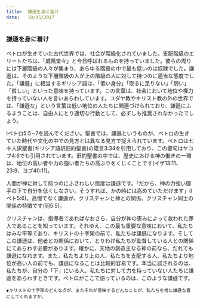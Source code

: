 ```yaml
---
title:  謙遜を身に着け
date:   10/05/2017
---
```


### 謙遜を身に着け

ペトロが生きていた古代世界では、社会が階級化されていました。支配階級のエリートたちは、「威風堂々」と今日呼ばれるものを持っていました。彼らの周りには下層階級の人々が集まり、あらゆる階級の中で最も低いのは奴隷でした。謙遜は、そのような下層階級の人が上の階級の人に対して持つのに適当な態度でした。「謙遜」に相当するギリシア語は、「低い身分」「取るに足りない」「弱い」「貧しい」といった意味を持っています。この言葉は、社会において地位や権力を持っていない人を言いあらわしています。ユダヤ教やキリスト教の外の世界では、「謙遜な」という言葉は低い地位の人たちに関連づけられており、謙遜にふるまうことは、自由人にとり適切な行動として、必ずしも推奨されなかったでしょう。

Iペトロ5:5∼7を読んでください。聖書では、謙遜というものが、ペトロの生きていた時代や文化の中での見方とは異なる見方で捉えられています。ペトロは七十人訳聖書(ギリシア語訳旧約聖書)の箴言3:34を引用しており、この聖句はヤコブ4:6でも引用されています。旧約聖書の中では、歴史における神の働きの一環は、地位の高い者や力の強い者たちの高ぶりをくじくことです(イザ13:11、23:9、ヨブ40:11)。

人間が神に対して持つのにふさわしい態度は謙遜です。「だから、神の力強い御手の下で自分を低くしなさい。そうすれば、かの時には高めていただけます」(Iペト5:6)。高慢でなく謙遜が、クリスチャンと神との関係、クリスチャン同士の関係の特徴です(同5:5)。

クリスチャンは、指導者であればなおさら、自分が神の恵みによって救われた罪人であることを知っています。それゆえ、この最も重要な意味において、私たちはみな平等であり、キリストの十字架の前で、私たちは謙遜になります。そしてこの謙遜は、他者との関係において、とりわけ私たちが監督している人との関係にてあらわす必要があります。確かに、天地の創造主なる神の前なら、だれでも謙遜になれます。また、私たちより上の人、私たちを支配する人、私たちより地位が高い人の前でも、謙遜になることは比較的容易です。本当に試されるのは、私たちが、自分の「下」にいる人、私たちに対して力を持っていない人たちに謙遜をあらわすときです。ペトロがここで語っているのは、このような謙遜です。

`◆キリストの十字架のどんな点が、またそれが意味するどんなことが、私たちを常に謙遜な者にしてくれますか。`
